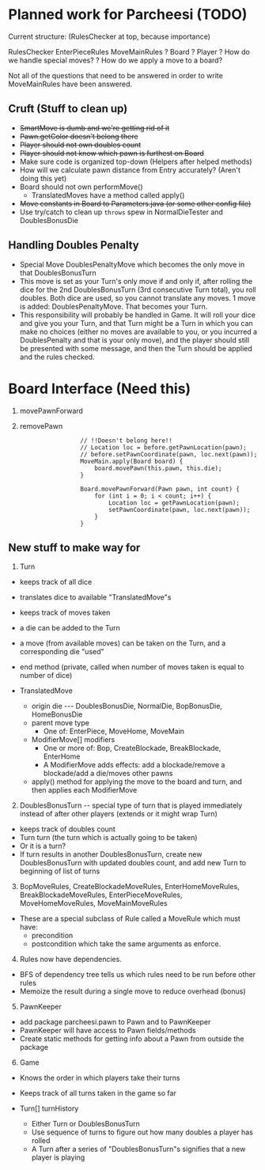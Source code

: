 # Planned work for Parcheesi (TODO)

Current structure: (RulesChecker at top, because importance)

RulesChecker
  EnterPieceRules
  MoveMainRules
    ? Board
    ? Player
    ? How do we handle special moves?
    ? How do we apply a move to a board?

Not all of the questions that need to be answered in order to write MoveMainRules have been
answered.

## Cruft (Stuff to clean up)

- ~~SmartMove is dumb and we're getting rid of it~~
- ~~Pawn.getColor doesn't belong there~~
- ~~Player should not own doubles count~~
- ~~Player should not know which pawn is furthest on Board~~
- Make sure code is organized top-down (Helpers after helped methods)
- How will we calculate pawn distance from Entry accurately? (Aren't doing this yet)
- Board should not own performMove()
  - TranslatedMoves have a method called apply()
- ~~Move constants in Board to Parameters.java (or some other config file)~~
- Use try/catch to clean up `throws` spew in NormalDieTester and DoublesBonusDie

## Handling Doubles Penalty

- Special Move DoublesPenaltyMove which becomes the only move in that DoublesBonusTurn
- This move is set as your Turn's only move if and only if, after rolling the dice for the 2nd
  DoublesBonusTurn (3rd consecutive Turn total), you roll doubles. Both dice are used, so you cannot
  translate any moves. 1 move is added: DoublesPenaltyMove. That becomes your Turn.
- This responsibility will probably be handled in Game. It will roll your dice and give you your
  Turn, and that Turn might be a Turn in which you can make no choices (either no moves are
  available to you, or you incurred a DoublesPenalty and that is your only move), and the player
  should still be presented with some message, and then the Turn should be applied and the rules
  checked.

# Board Interface (Need this)

1. movePawnForward
2. removePawn

						// !!Doesn't belong here!!
						// Location loc = before.getPawnLocation(pawn);
						// before.setPawnCoordinate(pawn, loc.next(pawn));
						MoveMain.apply(Board board) {
							board.movePawn(this.pawn, this.die);
						}

						Board.movePawnForward(Pawn pawn, int count) {
							for (int i = 0; i < count; i++) {
								Location loc = getPawnLocation(pawn);
								setPawnCoordinate(pawn, loc.next(pawn));
							}
						}

## New stuff to make way for

1. Turn
  - keeps track of all dice
  - translates dice to available "TranslatedMove"s
  - keeps track of moves taken
  - a die can be added to the Turn
  - a move (from available moves) can be taken on the Turn, and a corresponding die "used"
  - end method (private, called when number of moves taken is equal to number of dice)

  - TranslatedMove
    - origin die --- DoublesBonusDie, NormalDie, BopBonusDie, HomeBonusDie
    - parent move type
      - One of: EnterPiece, MoveHome, MoveMain
    - ModifierMove[] modifiers
      - One or more of: Bop, CreateBlockade, BreakBlockade, EnterHome
      - A ModifierMove adds effects: add a blockade/remove a blockade/add a die/moves other pawns
    - apply() method for applying the move to the board and turn, and then applies each ModifierMove

2. DoublesBonusTurn -- special type of turn that is played immediately instead of after other
   players (extends or it might wrap Turn)
  - keeps track of doubles count
  - Turn turn (the turn which is actually going to be taken)
  - Or it is a turn?
  - If turn results in another DoublesBonusTurn, create new DoublesBonusTurn with updated doubles
    count, and add new Turn to beginning of list of turns

3. BopMoveRules, CreateBlockadeMoveRules, EnterHomeMoveRules, BreakBlockadeMoveRules,
   EnterPieceMoveRules, MoveHomeMoveRules, MoveMainMoveRules
  - These are a special subclass of Rule called a MoveRule which must have:
     - precondition
     - postcondition
     which take the same arguments as enforce.

4. Rules now have dependencies.
  - BFS of dependency tree tells us which rules need to be run before other rules
  - Memoize the result during a single move to reduce overhead (bonus)

5. PawnKeeper
  - add package parcheesi.pawn to Pawn and to PawnKeeper
  - PawnKeeper will have access to Pawn fields/methods
  - Create static methods for getting info about a Pawn from outside the package

6. Game
  - Knows the order in which players take their turns
  - Keeps track of all turns taken in the game so far

  - Turn[] turnHistory
    - Either Turn or DoublesBonusTurn
    - Use sequence of turns to figure out how many doubles a player has rolled
    - A Turn after a series of "DoublesBonusTurn"s signifies that a new player is playing
